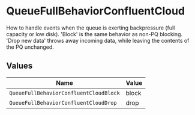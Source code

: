 # QueueFullBehaviorConfluentCloud

How to handle events when the queue is exerting backpressure (full capacity or low disk). 'Block' is the same behavior as non-PQ blocking. 'Drop new data' throws away incoming data, while leaving the contents of the PQ unchanged.


## Values

| Name                                   | Value                                  |
| -------------------------------------- | -------------------------------------- |
| `QueueFullBehaviorConfluentCloudBlock` | block                                  |
| `QueueFullBehaviorConfluentCloudDrop`  | drop                                   |